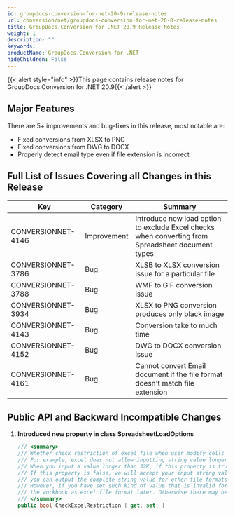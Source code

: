 ```yaml
---
id: groupdocs-conversion-for-net-20-9-release-notes
url: conversion/net/groupdocs-conversion-for-net-20-8-release-notes
title: GroupDocs.Conversion for .NET 20.9 Release Notes
weight: 1
description: ""
keywords: 
productName: GroupDocs.Conversion for .NET
hideChildren: False
---
```

{{< alert style="info" >}}This page contains release notes for GroupDocs.Conversion for .NET 20.9{{< /alert >}}

## Major Features

There are 5+ improvements and bug-fixes in this release, most notable are:

*   Fixed conversions from XLSX to PNG
*   Fixed conversions from DWG to DOCX 
*   Properly detect email type even if file extension is incorrect

## Full List of Issues Covering all Changes in this Release


| Key | Category | Summary |
| --- | --- | --- |
| CONVERSIONNET-4146 |	Improvement | Introduce new load option to exclude Excel checks when converting from Spreadsheet document types |
| CONVERSIONNET-3786 |	Bug	        | XLSB to XLSX conversion issue for a particular file |
| CONVERSIONNET-3788 |	Bug	        | WMF to GIF conversion issue |
| CONVERSIONNET-3934 |	Bug	        | XLSX to PNG conversion produces only black image |
| CONVERSIONNET-4143 |	Bug	        | Conversion take to much time |
| CONVERSIONNET-4152 |	Bug	        | DWG to DOCX conversion issue |
| CONVERSIONNET-4161 |	Bug	        | Cannot convert Email document if the file format doesn't match file extension |


## Public API and Backward Incompatible Changes

1.  **Introduced new property in class SpreadsheetLoadOptions**
    
    ```csharp
    /// <summary>
    /// Whether check restriction of excel file when user modify cells related objects.
    /// For example, excel does not allow inputting string value longer than 32K.
    /// When you input a value longer than 32K, if this property is true, you will get an Exception.
    /// If this property is false, we will accept your input string value as the cell's value so that later
    /// you can output the complete string value for other file formats such as CSV.
    /// However, if you have set such kind of value that is invalid for excel file format, you should not save
    /// the workbook as excel file format later. Otherwise there may be unexpected error for the generated excel file.
    /// </summary>
    public bool CheckExcelRestriction { get; set; }  
    ```
